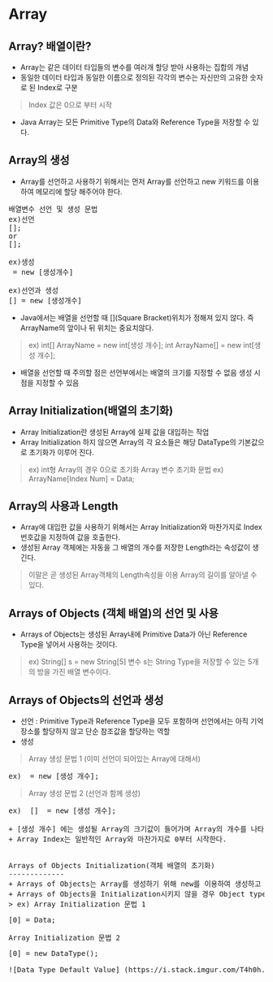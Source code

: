 Array
================


Array? 배열이란?
-----------------------
+ Array는 같은 데이터 타입들의 변수를 여러개 할당 받아 사용하는 집합의 개념
+ 동일한 데이터 타입과 동일한 이름으로 정의된 각각의 변수는 자신만의 고유한 숫자로 된 Index로 구분
> Index 값은 0으로 부터 시작
+ Java Array는 모든 Primitive Type의 Data와 Reference Type을 저장할 수 있다.


Array의 생성
-----------------
+ Array를 선언하고 사용하기 위해서는 먼저 Array를 선언하고 new 키워드를 이용하여 메모리에 할당 해주어야 한다.
<pre>배열변수 선언 및 생성 문법
ex)선언
<DataType>[]<ArrayName>;
or
<DataType><ArrayName>[];

ex)생성
<ArrayName> = new <DataType>[생성개수]
 
ex)선언과 생성
<DataType>[]<ArrayName> = new <DataType>[생성개수]</pre>
 
+ Java에서는 배열을 선언할 때 [](Square Bracket)위치가 정해져 있지 않다. 즉 ArrayName의 앞이나 뒤 위치는 중요치않다.
> ex)
int[] ArrayName = new int[생성 개수];
int ArrayName[] = new int[생성 개수];

+ 배열을 선언할 때 주의할 점은 선언부에서는 배열의 크기를 지정할 수 없음 생성 시점을 지정할 수 있음


Array Initialization(배열의 초기화)
-----------------
+ Array Initialization란 생성된 Array에 실제 값을 대입하는 작업
+ Array Initialization 하지 않으면 Array의 각 요소들은 해당 DataType의 기본값으로 초기화가 이루어 진다.
> ex) int형 Array의 경우 0으로 초기화
> Array 변수 초기화 문법 ex) ArrayName[Index Num] = Data;


Array의 사용과 Length
-------------------
+ Array에 대입한 값을 사용하기 위해서는 Array Initialization와 마찬가지로 Index 번호값을 지정하여 값을 호출한다.
+ 생성된 Array 객체에는 자동을 그 배열의 개수를 저장한 Length라는 속성값이 생긴다.
> 이말은 곧 생성된 Array객체의 Length속성을 이용 Array의 길이를 알아낼 수 있다.


Arrays of Objects (객체 배열)의 선언 및 사용
---------------
+ Arrays of Objects는 생성된 Array내에 Primitive Data가 아닌 Reference Type을 넣어서 사용하는 것이다.
> ex) String[] s = new String[5] 변수 s는 String Type을 저장할 수 있는 5개의 방을 가진 배열 변수이다.

Arrays of Objects의 선언과 생성
-------------------
+ 선언 : Primitive Type과 Reference Type을 모두 포함하며 선언에서는 아직 기억장소를 할당하지 않고 단순 참조값을 할당하는 역할
+ 생성
> Array 생성 문법 1 (이미 선언이 되어있는 Array에 대해서)
<pre>ex) <Array Name> = new <Data Type>[생성 개수];</pre>

> Array 생성 문법 2 (선언과 함께 생성)
<pre>ex) <Data Type> [] <Array Name> = new <Data Type>[생성 개수];

+ [생성 개수] 에는 생성될 Array의 크기값이 들어가며 Array의 개수를 나타낸다.
+ Array Index는 일반적인 Array와 마찬가지로 0부터 시작한다.


Arrays of Objects Initialization(객체 배열의 초기화)
-------------
+ Arrays of Objects는 Array를 생성하기 위해 new를 이용하여 생성하고 Array내에 Object의 참조값을 할당 하기 위해 Object 생성을 위한 new명령을 해야한다.
+ Arrays of Objects을 Initialization시키지 않을 경우 Object type의 Default Value(기본 값)인 null로 초기화 된다.
> ex) Array Initialization 문법 1
<pre><Array Variable Name>[0] = Data;

Array Initialization 문법 2
<pre><Array Variable Name>[0] = new DataType();

![Data Type Default Value] (https://i.stack.imgur.com/T4h0h.png)
